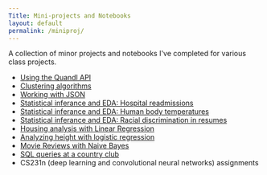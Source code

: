 ```yaml
---
Title: Mini-projects and Notebooks
layout: default
permalink: /miniproj/
---
```


A collection of minor projects and notebooks I've completed for various class projects.
- [Using the Quandl API](_portfolio/mp_api.md)
- [Clustering algorithms](_portfolio/Mini_Project_Clustering/mp_clustering.md)
- [Working with JSON](_portfolio/mp_json.md)
- [Statistical inferance and EDA: Hospital readmissions](_portfolio/sliderule_dsi_inferential_statistics_exercise_3/mp_inferential_statistics3.md)
- [Statistical inferance and EDA: Human body temperatures](_portfolio/sliderule_dsi_inferential_statistics_exercise_1/mp_inferential_statistics1.md)
- [Statistical inferance and EDA: Racial discrimination in resumes](_portfolio/mp_inferential_statistics2.md)
- [Housing analysis with Linear Regression](_portfolio/Mini_Project_Linear_Regression/mp_linear_regression.md)
- [Analyzing height with logistic regression](_portfolio/Mini_Project_Logistic_Regression_MalecSubmission/mp_logistic_regression.md)
- [Movie Reviews with Naive Bayes](_portfolio/Mini_Project_Naive_Bayes/mp_naive_bayes.md)
- [SQL queries at a country club](_portfolio/mp_sql.md)
- CS231n (deep learning and convolutional neural networks) assignments
